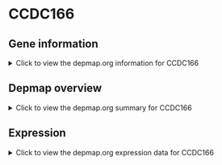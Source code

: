 <h1>CCDC166</h1>

<h2>Gene information</h2>
<details>
  <summary>Click to view the depmap.org information for CCDC166</summary>
  <p><a href="https://depmap.org/portal/gene/CCDC166?tab=about" target="_BLANK">Open page in a new tab...</a></p>
  <iframe src="https://depmap.org/portal/gene/CCDC166?tab=about" style="border:none;width:100%;height:800px"></iframe>
</details>

<h2>Depmap overview</h2>
<details>
  <summary>Click to view the depmap.org summary for CCDC166</summary>
  <p><a href="https://depmap.org/portal/gene/CCDC166?tab=overview" target="_BLANK">Open page in a new tab...</a></p>
  <iframe src="https://depmap.org/portal/gene/CCDC166?tab=overview" style="border:none;width:100%;height:800px"></iframe>
</details>

<h2>Expression</h2>
<details>
  <summary>Click to view the depmap.org expression data for CCDC166</summary>
  <p><a href="https://depmap.org/portal/gene/CCDC166?tab=characterization" target="_BLANK">Open page in a new tab...</a></p>
  <iframe src="https://depmap.org/portal/gene/CCDC166?tab=characterization" style="border:none;width:100%;height:800px"></iframe>
</details>


<!--
<h2>Reactome Pathway diagram</h2>
<details>
  <summary>Click to view the Reactome pathway for CCDC166</summary>
  <p><a href="PURL" target="_BLANK">Open page in a new tab...</a></p>
  PNAME
</details>
-->


